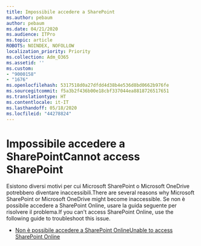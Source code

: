 ```yaml
---
title: Impossibile accedere a SharePoint
ms.author: pebaum
author: pebaum
ms.date: 04/21/2020
ms.audience: ITPro
ms.topic: article
ROBOTS: NOINDEX, NOFOLLOW
localization_priority: Priority
ms.collection: Adm_O365
ms.assetid: ''
ms.custom:
- "9000158"
- "1676"
ms.openlocfilehash: 5317518d0a27dfdd4d38b4e536d8bd0662b976fe
ms.sourcegitcommit: f5a3b2f436b00e18cbf337044ea8818726517651
ms.translationtype: HT
ms.contentlocale: it-IT
ms.lasthandoff: 05/18/2020
ms.locfileid: "44278824"
---
```

# <a name="cannot-access-sharepoint"></a><span data-ttu-id="a5f26-102">Impossibile accedere a SharePoint</span><span class="sxs-lookup"><span data-stu-id="a5f26-102">Cannot access SharePoint</span></span>

<span data-ttu-id="a5f26-103">Esistono diversi motivi per cui Microsoft SharePoint o Microsoft OneDrive potrebbero diventare inaccessibili.</span><span class="sxs-lookup"><span data-stu-id="a5f26-103">There are several reasons why Microsoft SharePoint or Microsoft OneDrive might become inaccessible.</span></span> <span data-ttu-id="a5f26-104">Se non è possibile accedere a SharePoint Online, usare la guida seguente per risolvere il problema.</span><span class="sxs-lookup"><span data-stu-id="a5f26-104">If you can't access SharePoint Online, use the following guide to troubleshoot this issue.</span></span>

- [<span data-ttu-id="a5f26-105">Non è possibile accedere a SharePoint Online</span><span class="sxs-lookup"><span data-stu-id="a5f26-105">Unable to access SharePoint Online</span></span>](https://docs.microsoft.com/sharepoint/troubleshoot/sharing-and-permissions/sharepoint-online-inaccessible)
